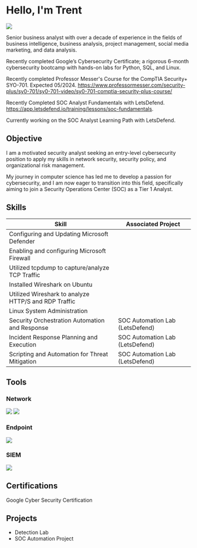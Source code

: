 # Hello, I'm Trent
<a href="https//www.linkedin.comin/trent-carpenter-759099247/"><img src="https://img.shields.io/badge/-LinkedIn-0072b1?&style=for-the-badge&logo=linkedin&logoColor=white" /></a>

Senior business analyst with over a decade of experience in the fields of business intelligence, business analysis, project management, social media marketing, and data analysis.

Recently completed Google’s Cybersecurity Certificate; a rigorous 6-month cybersecurity bootcamp with hands-on labs for Python, SQL, and Linux. 

Recently completed Professor Messer's Course for the CompTIA Security+ SYO-701. Expected 05/2024. https://www.professormesser.com/security-plus/sy0-701/sy0-701-video/sy0-701-comptia-security-plus-course/

Recently Completed SOC Analyst Fundamentals with LetsDefend.  https://app.letsdefend.io/training/lessons/soc-fundamentals.

Currently working on the SOC Analyst Learning Path with LetsDefend.

## Objective
I am a motivated security analyst seeking an entry-level cybersecurity position to apply my skills in network security, security policy, and organizational risk management.

My journey in computer science has led me to develop a passion for cybersecurity, and I am now eager to transition into this field, specifically aiming to join a Security Operations Center (SOC) as a Tier 1 Analyst.

## Skills


| Skill                                         | Associated Project         |
|-----------------------------------------------|----------------------------|
| Configuring and Updating Microsoft Defender   
| Enabling and configuring Microsoft Firewall    
| Utilized tcpdump to capture/analyze TCP Traffic
| Installed Wireshark on Ubuntu
| Utilized Wireshark to analyze HTTP/S and RDP Traffic     
| Linux System Administration                
| Security Orchestration Automation and Response | SOC Automation Lab (LetsDefend)
| Incident Response Planning and Execution | SOC Automation Lab (LetsDefend)
| Scripting and Automation for Threat Mitigation | SOC Automation Lab (LetsDefend)


## Tools


### Network
<div>
    <img src="https://img.shields.io/badge/-Wireshark-1679A7?&style=for-the-badge&logo=Wireshark&logoColor=white" />
    <img src="https://img.shields.io/badge/-Suricata-EF3B2D?&style=for-the-badge&logo=Suricata&logoColor=white" />
  
</div>

### Endpoint
<div>
    <img src="https://img.shields.io/badge/-Microsoft_Defender_for_Endpoint-00A4EF?&style=for-the-badge&logo=Microsoft&logoColor=white" />

</div>

### SIEM
<div>
    <img src="https://img.shields.io/badge/-Microsoft_Sentinel-0078D4?&style=for-the-badge&logo=Microsoft&logoColor=white" />
    

## Certifications

Google Cyber Security Certification

</div>

## Projects
- Detection Lab
- SOC Automation Project
